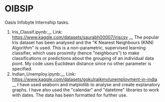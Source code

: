# OIBSIP
Oasis Infobyte Internship tasks.
1. Iris_Classif.ipynb:__
   Link: https://www.kaggle.com/datasets/saurabh00007/iriscsv __
   The popular Iris dataset has been analysed and the "K Nearest Neighbours (KNN) Algorithm" is used. This is a non-parametric, supervised learning classifier, which uses proximity (hence "neighbours") to make classifications or predictions about the grouping of an individual data point.
   My code uses Euclidean distance since no other parameter is specified.
2. Indian_Unemploy.ipynb:__
   Link: https://www.kaggle.com/datasets/gokulrajkmv/unemployment-in-india __
   I have used seaborn and matplotlib to analyse and create explanatory graphs. I have also used the "calendar" and "datetime" libraries to work with dates. The data has been formatted for further use. 

